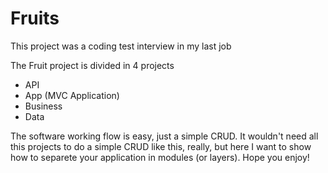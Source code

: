 # Fruits
This project was a coding test interview in my last job

The Fruit project is divided in 4 projects
  - API
  - App (MVC Application)
  - Business
  - Data


The software working flow is easy, just a simple CRUD.
It wouldn't need all this projects to do a simple CRUD like this, really, but here I want to show how to separete your application in modules (or layers).
Hope you enjoy!
